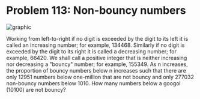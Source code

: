 # Problem 113: Non-bouncy numbers

![graphic](img113.gif)

Working from left-to-right if no digit is exceeded by the digit to its
left it is called an increasing number; for example, 134468. Similarly
if no digit is exceeded by the digit to its right it is called a
decreasing number; for example, 66420. We shall call a positive integer
that is neither increasing nor decreasing a "bouncy" number; for
example, 155349. As n increases, the proportion of bouncy numbers below
n increases such that there are only 12951 numbers below one-million
that are not bouncy and only 277032 non-bouncy numbers below 1010. How
many numbers below a googol (10100) are not bouncy?